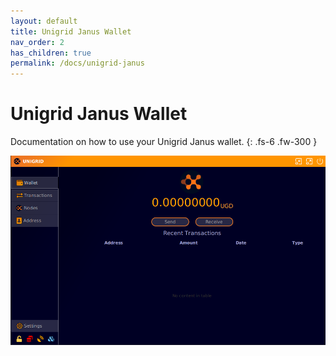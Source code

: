 ```yaml
---
layout: default
title: Unigrid Janus Wallet
nav_order: 2
has_children: true
permalink: /docs/unigrid-janus
---
```


# Unigrid Janus Wallet

Documentation on how to use your Unigrid Janus wallet.
{: .fs-6 .fw-300 }

![](../../assets/images/ugd-janus.png)
